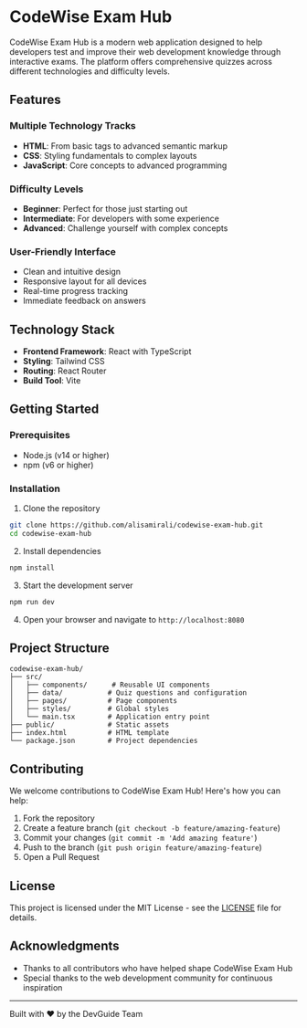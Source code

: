 # CodeWise Exam Hub

CodeWise Exam Hub is a modern web application designed to help developers test and improve their web development knowledge through interactive exams. The platform offers comprehensive quizzes across different technologies and difficulty levels.

## Features

### Multiple Technology Tracks
- **HTML**: From basic tags to advanced semantic markup
- **CSS**: Styling fundamentals to complex layouts
- **JavaScript**: Core concepts to advanced programming

### Difficulty Levels
- **Beginner**: Perfect for those just starting out
- **Intermediate**: For developers with some experience
- **Advanced**: Challenge yourself with complex concepts

### User-Friendly Interface
- Clean and intuitive design
- Responsive layout for all devices
- Real-time progress tracking
- Immediate feedback on answers

## Technology Stack

- **Frontend Framework**: React with TypeScript
- **Styling**: Tailwind CSS
- **Routing**: React Router
- **Build Tool**: Vite

## Getting Started

### Prerequisites

- Node.js (v14 or higher)
- npm (v6 or higher)

### Installation

1. Clone the repository
```bash
git clone https://github.com/alisamirali/codewise-exam-hub.git
cd codewise-exam-hub
```

2. Install dependencies
```bash
npm install
```

3. Start the development server
```bash
npm run dev
```

4. Open your browser and navigate to `http://localhost:8080`

## Project Structure

```
codewise-exam-hub/
├── src/
│   ├── components/      # Reusable UI components
│   ├── data/           # Quiz questions and configuration
│   ├── pages/          # Page components
│   ├── styles/         # Global styles
│   └── main.tsx        # Application entry point
├── public/             # Static assets
├── index.html          # HTML template
└── package.json        # Project dependencies
```

## Contributing

We welcome contributions to CodeWise Exam Hub! Here's how you can help:

1. Fork the repository
2. Create a feature branch (`git checkout -b feature/amazing-feature`)
3. Commit your changes (`git commit -m 'Add amazing feature'`)
4. Push to the branch (`git push origin feature/amazing-feature`)
5. Open a Pull Request

## License

This project is licensed under the MIT License - see the [LICENSE](LICENSE) file for details.

## Acknowledgments

- Thanks to all contributors who have helped shape CodeWise Exam Hub
- Special thanks to the web development community for continuous inspiration

---

Built with ❤️ by the DevGuide Team
